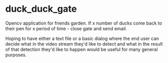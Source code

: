 # duck_duck_gate
Opencv application for friends garden. If x number of ducks come back to their pen for x period of time - close gate and send email.

Hoping to have either a text file or a basic dialog where the end user can decide what in the video stream they'd like to detect and what in the result of that detection they'd like to happen
would be useful for many general purposes.
